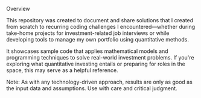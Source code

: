 Overview

This repository was created to document and share solutions that I created from scratch to recurring coding challenges I encountered—whether during take-home projects for investment-related job interviews or while developing tools to manage my own portfolio using quantitative methods.

It showcases sample code that applies mathematical models and programming techniques to solve real-world investment problems. If you're exploring what quantitative investing entails or preparing for roles in the space, this may serve as a helpful reference.

Note: As with any technology-driven approach, results are only as good as the input data and assumptions. Use with care and critical judgment.
